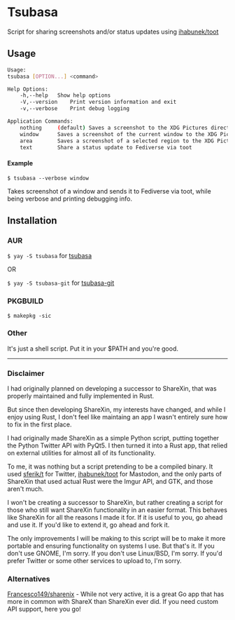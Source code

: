 # Tsubasa

Script for sharing screenshots and/or status updates using [ihabunek/toot](https://github.com/ihabunek/toot)

## Usage
```bash
Usage:
tsubasa [OPTION...] <command>

Help Options:
	-h,--help	Show help options
	-V,--version	Print version information and exit
	-v,--verbose	Print debug logging

Application Commands:
	nothing		(default) Saves a screenshot to the XDG Pictures directory and shares to Fediverse via toot
	window		Saves a screenshot of the current window to the XDG Pictures directory and shares to Fediverse via toot
	area		Saves a screenshot of a selected region to the XDG Pictures directory and shares to Fediverse via toot
	text		Share a status update to Fediverse via toot
```

#### Example
`$ tsubasa --verbose window`

Takes screenshot of a window and sends it to Fediverse via toot, while being verbose and printing debugging info.

## Installation
### AUR
`$ yay -S tsubasa` for [tsubasa](https://aur.archlinux.org/packages/tsubasa)

OR

`$ yay -S tsubasa-git` for [tsubasa-git](https://aur.archlinux.org/packages/tsubasa-git/)
### PKGBUILD
`$ makepkg -sic`
### Other
It's just a shell script. Put it in your $PATH and you're good.

---

### Disclaimer
I had originally planned on developing a successor to ShareXin, that was properly maintained and fully implemented in Rust.

But since then developing ShareXin, my interests have changed, and while I enjoy using Rust, I don't feel like maintaing an app I wasn't entirely sure how to fix in the first place.

I had originally made ShareXin as a simple Python script, putting together the Python Twitter API with PyQt5. I then turned it into a Rust app, that relied on external utilities for almost all of its functionality.

To me, it was nothing but a script pretending to be a compiled binary. It used [sferik/t](https://github.com/sferik/t) for Twitter, [ihabunek/toot](https://github.com/ihabunek/toot) for Mastodon, and the only parts of ShareXin that used actual Rust were the Imgur API, and GTK, and those aren't much.

I won't be creating a successor to ShareXin, but rather creating a script for those who still want ShareXin functionality in an easier format. This behaves like ShareXin for all the reasons I made it for. If it is useful to you, go ahead and use it. If you'd like to extend it, go ahead and fork it.

The only improvements I will be making to this script will be to make it more portable and ensuring functionality on systems I use. But that's it. If you don't use GNOME, I'm sorry. If you don't use Linux/BSD, I'm sorry. If you'd prefer Twitter or some other services to upload to, I'm sorry.

### Alternatives
[Francesco149/sharenix](https://github.com/Francesco149/sharenix) - While not very active, it is a great Go app that has more in common with ShareX than ShareXin ever did. If you need custom API support, here you go!
